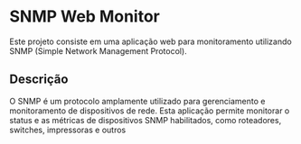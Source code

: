 # SNMP Web Monitor

Este projeto consiste em uma aplicação web para monitoramento utilizando SNMP (Simple Network Management Protocol).

## Descrição

O SNMP é um protocolo amplamente utilizado para gerenciamento e monitoramento de dispositivos de rede. Esta aplicação permite monitorar o status e as métricas de dispositivos SNMP habilitados, como roteadores, switches, impressoras e outros
